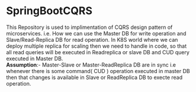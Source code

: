 # SpringBootCQRS
This Repository is used to implimentation of CQRS design pattern of microservices. i.e. How we can use the Master DB for write operation and Slave/Read-Replica DB for read operation. In K8S world where we can deploy multiple replica for scaling then we need to handle in code, so that all read queries will be executed in Readreplica or slave DB and CUD query executed in Master DB.  
**Assumption**:- Master-Slave or Master-ReadReplica DB are in sync i.e whenever there is some command( CUD ) operation executed in master DB then that changes is available in Slave or ReadReplica DB to execte read operation.
